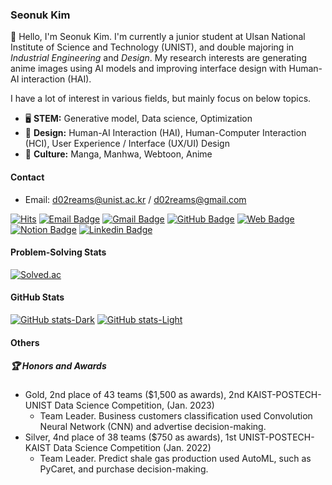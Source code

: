### Seonuk Kim

👋 Hello, I'm Seonuk Kim. I'm currently a junior student at Ulsan National Institute of Science and Technology (UNIST), and double majoring in *Industrial Engineering* and *Design*. My research interests are generating anime images using AI models and improving interface design with Human-AI interaction (HAI). 

I have a lot of interest in various fields, but mainly focus on below topics.

- 🖥️ **STEM:** Generative model, Data science, Optimization 
- 📐 **Design:** Human-AI Interaction (HAI), Human-Computer Interaction (HCI), User Experience / Interface (UX/UI) Design
- 🎨 **Culture:** Manga, Manhwa, Webtoon, Anime

#### Contact

- Email: [d02reams@unist.ac.kr](mailto:d02reams@unist.ac.kr) / [d02reams@gmail.com](mailto:d02reams@gmail.com)

[![Hits](https://hits.seeyoufarm.com/api/count/incr/badge.svg?url=https%3A%2F%2Fgithub.com%2F5eonukkim%2Fhit-counter&count_bg=%2379C83D&title_bg=%23555555&icon=&icon_color=%23E7E7E7&title=hits&edge_flat=false)](https://hits.seeyoufarm.com)
[![Email Badge](https://img.shields.io/badge/-Email-0078D4?style=flat-square&logo=microsoftoutlook&logoColor=white&link=mailto:d02reams@unist.ac.kr)](mailto:d02reams@unist.ac.kr)
[![Gmail Badge](https://img.shields.io/badge/-Gmail-d14836?style=flat-square&logo=Gmail&logoColor=white&link=mailto:d02reams@gmail.com)](mailto:d02reams@gmail.com)
[![GitHub Badge](https://img.shields.io/badge/-GitHub-FC6D26?style=flat-square&logo=github&logoColor=white&link=github.com/5eonukkim)](github.com/5eonukkim)
[![Web Badge](https://img.shields.io/badge/-Blog-FF4088?style=flat-square&logo=hugo&logoColor=white&link=5eonukkim.github.io/)](5eonukkim.github.io/)
[![Notion Badge](https://img.shields.io/badge/-Notion-F7A81B?style=flat-square&logo=notion&logoColor=white&link=5eonukkim.notion.site/)](5eonukkim.notion.site/)
[![Linkedin Badge](https://img.shields.io/badge/-LinkedIn-blue?style=flat-square&logo=Linkedin&logoColor=white&link=linkedin.com/in/seonuk-kim-870a30206/)](linkedin.com/in/seonuk-kim-870a30206/)

#### Problem-Solving Stats

[![Solved.ac](http://mazassumnida.wtf/api/v2/generate_badge?boj=d02reams)](https://solved.ac/d02reams)

#### GitHub Stats

[![GitHub stats-Dark](https://github-readme-stats.vercel.app/api?username=5eonukkim&show_icons=true&theme=dark#gh-dark-mode-only)](https://github.com/5eonukkim/github-readme-stats#gh-dark-mode-only)
[![GitHub stats-Light](https://github-readme-stats.vercel.app/api?username=5eonukkim&show_icons=true&theme=default#gh-light-mode-only)](https://github.com/5eonukkim/github-readme-stats#gh-light-mode-only)

#### Others
##### 🏆 Honors and Awards
- Gold, 2nd place of 43 teams ($1,500 as awards), 2nd KAIST-POSTECH-UNIST Data Science Competition, (Jan. 2023)
  - Team Leader. Business customers classification used Convolution Neural Network (CNN) and advertise decision-making.
- Silver, 4nd place of 38 teams ($750 as awards), 1st UNIST-POSTECH-KAIST Data Science Competition (Jan. 2022)
  - Team Leader. Predict shale gas production used AutoML, such as PyCaret, and purchase decision-making.

<!--
**5eonukkim/5eonukkim** is a ✨ _special_ ✨ repository because its `README.md` (this file) appears on your GitHub profile.

Here are some ideas to get you started:

- 🔭 I’m currently working on ...
- 🌱 I’m currently learning ...
- 👯 I’m looking to collaborate on ...
- 🤔 I’m looking for help with ...
- 💬 Ask me about ...
- 📫 How to reach me: ...
- 😄 Pronouns: ...
- ⚡ Fun fact: ...
-->
